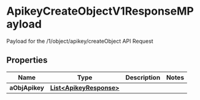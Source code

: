 

# ApikeyCreateObjectV1ResponseMPayload

Payload for the /1/object/apikey/createObject API Request
## Properties

Name | Type | Description | Notes
------------ | ------------- | ------------- | -------------
**aObjApikey** | [**List&lt;ApikeyResponse&gt;**](ApikeyResponse.md) |  | 



